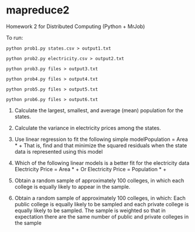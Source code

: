 # mapreduce2
 Homework 2 for Distributed Computing (Python + MrJob)

To run:

`python prob1.py states.csv > output1.txt`

`python prob2.py electricity.csv > output2.txt`

`python prob3.py files > output3.txt`

`python prob4.py files > output4.txt`

`python prob5.py files > output5.txt`

`python prob6.py files > output6.txt`

1. Calculate the largest, smallest, and average (mean) population for the states.

2. Calculate the variance in electricity prices among the states.

3. Use linear regression to fit the following simple modelPopulation = Area * <alpha> + <beta>
That is, find <alpha> and <beta> that minimize the squared residuals when the state data is represented using this model

4. Which of the following linear models is a better fit for the electricity data
Electricity Price = Area * <alpha> + <beta>
Or
Electricity Price = Population * <alpha> + <beta>

5. Obtain a random sample of approximately 100 colleges, in which each college is equally likely to appear in the sample.

6. Obtain a random sample of approximately 100 colleges, in which:
Each public college is equally likely to be sampled and each private college is equally likely to be sampled.
The sample is weighted so that in expectation there are the same number of public and private colleges in the sample
